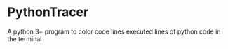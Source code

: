 # PythonTracer
A python 3+ program to color code lines executed lines of python code in the terminal

